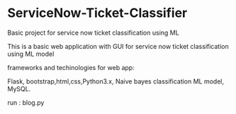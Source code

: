 # ServiceNow-Ticket-Classifier
Basic project for service now ticket classification using ML 



This is a basic web application with GUI  for service now ticket classification using ML model

frameworks and techinologies for web app:

Flask, bootstrap,html,css,Python3.x, Naive bayes classification ML model, MySQL.


run : blog.py



 
